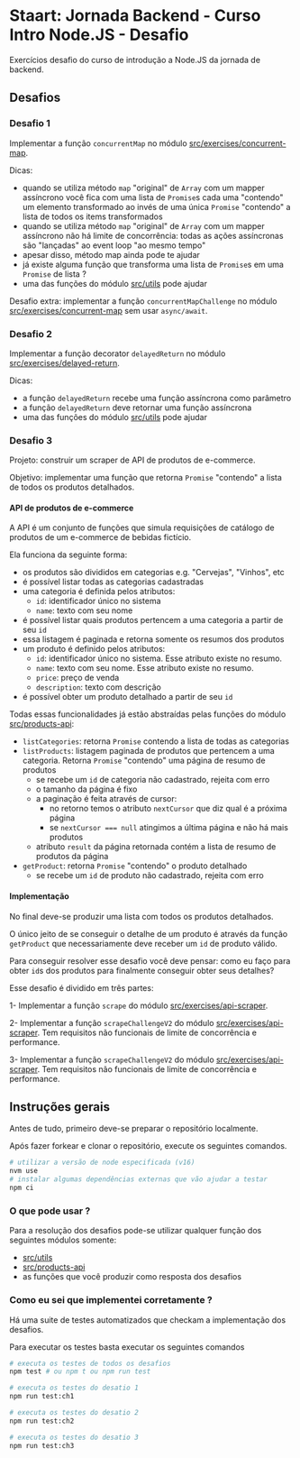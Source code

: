 # Staart: Jornada Backend - Curso Intro Node.JS - Desafio

Exercícios desafio do curso de introdução a Node.JS da jornada de backend.

## Desafios

### Desafio 1

Implementar a função `concurrentMap` no módulo [src/exercises/concurrent-map](./src/exercises/concurrent-map.js).

Dicas:
  - quando se utiliza método `map` "original" de `Array` com um mapper assíncrono você fica com uma lista de `Promise`s cada uma "contendo" um elemento transformado ao invés de uma única `Promise` "contendo" a lista de todos os items transformados
  - quando se utiliza método `map` "original" de `Array` com um mapper assíncrono não há limite de concorrência: todas as ações assíncronas são "lançadas" ao event loop "ao mesmo tempo"
  - apesar disso, método map ainda pode te ajudar
  - já existe alguma função que transforma uma lista de `Promise`s em uma `Promise` de lista ?
  - uma das funções do módulo [src/utils](./src/utils.js) pode ajudar

Desafio extra: implementar a função `concurrentMapChallenge` no módulo [src/exercises/concurrent-map](./src/exercises/concurrent-map.js) sem usar `async/await`.

### Desafio 2

Implementar a função decorator `delayedReturn` no módulo [src/exercises/delayed-return](./src/exercises/delayed-return.js).

Dicas:
  - a função `delayedReturn` recebe uma função assíncrona como parâmetro
  - a função `delayedReturn` deve retornar uma função assíncrona
  - uma das funções do módulo [src/utils](./src/utils.js) pode ajudar


### Desafio 3

Projeto: construir um scraper de API de produtos de e-commerce.

Objetivo: implementar uma função que retorna `Promise` "contendo" a lista de todos os produtos detalhados.

#### API de produtos de e-commerce

A API é um conjunto de funções que simula requisições de catálogo de produtos de um e-commerce de bebidas fictício.

Ela funciona da seguinte forma:
- os produtos são divididos em categorias e.g. "Cervejas", "Vinhos", etc
- é possível listar todas as categorias cadastradas
- uma categoria é definida pelos atributos: 
  - `id`: identificador único no sistema 
  - `name`: texto com seu nome
- é possível listar quais produtos pertencem a uma categoria a partir de seu `id`
- essa listagem é paginada e retorna somente os resumos dos produtos
- um produto é definido pelos atributos:
  - `id`: identificador único no sistema. Esse atributo existe no resumo.
  - `name`: texto com seu nome. Esse atributo existe no resumo.
  - `price`: preço de venda
  - `description`: texto com descrição
- é possível obter um produto detalhado a partir de seu `id`

Todas essas funcionalidades já estão abstraídas pelas funções do módulo [src/products-api](./src/products-api/index.js):
- `listCategories`: retorna `Promise` contendo a lista de todas as categorias
- `listProducts`: listagem paginada de produtos que pertencem a uma categoria. Retorna `Promise` "contendo" uma página de resumo de produtos
  - se recebe um `id` de categoria não cadastrado, rejeita com erro
  - o tamanho da página é fixo
  - a paginação é feita através de cursor: 
    - no retorno temos o atributo `nextCursor` que diz qual é a próxima página
    - se `nextCursor === null` atingimos a última página e não há mais produtos
  - atributo `result` da página retornada contém a lista de resumo de produtos da página
- `getProduct`: retorna `Promise` "contendo" o produto detalhado
  - se recebe um `id` de produto não cadastrado, rejeita com erro


#### Implementação

No final deve-se produzir uma lista com todos os produtos detalhados.

O único jeito de se conseguir o detalhe de um produto é através da função `getProduct` que necessariamente deve receber um `id` de produto válido.

Para conseguir resolver esse desafio você deve pensar: como eu faço para obter `id`s dos produtos para finalmente conseguir obter seus detalhes?

Esse desafio é dividido em três partes:

1- Implementar a função `scrape` do módulo [src/exercises/api-scraper](./src/exercises/api-scraper.js).

2- Implementar a função `scrapeChallengeV2` do módulo [src/exercises/api-scraper](./src/exercises/api-scraper.js). Tem requisitos não funcionais de limite de concorrência e performance. 

3- Implementar a função `scrapeChallengeV2` do módulo [src/exercises/api-scraper](./src/exercises/api-scraper.js). Tem requisitos não funcionais de limite de concorrência e performance.

## Instruções gerais

Antes de tudo, primeiro deve-se preparar o repositório localmente.

Após fazer forkear e clonar o repositório, execute os seguintes comandos.

```sh
# utilizar a versão de node especificada (v16)
nvm use
# instalar algumas dependências externas que vão ajudar a testar
npm ci
```

### O que pode usar ?

Para a resolução dos desafios pode-se utilizar qualquer função dos seguintes módulos somente:
- [src/utils](./src/utils.js)
- [src/products-api](./src/products-api/index.js)
- as funções que você produzir como resposta dos desafios

### Como eu sei que implementei corretamente ?

Há uma suite de testes automatizados que checkam a implementação dos desafios.

Para executar os testes basta executar os seguintes comandos

```sh
# executa os testes de todos os desafios
npm test # ou npm t ou npm run test

# executa os testes do desatio 1
npm run test:ch1

# executa os testes do desatio 2
npm run test:ch2

# executa os testes do desatio 3
npm run test:ch3
```
